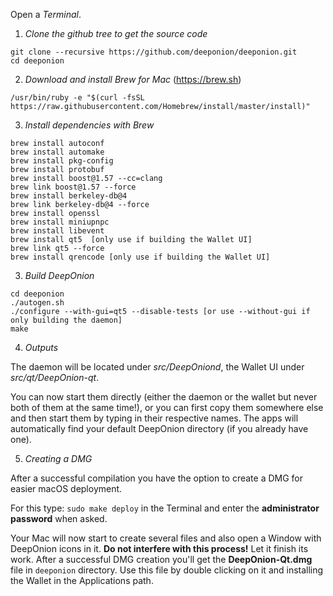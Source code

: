 Open a *Terminal*.

1.  *Clone the github tree to get the source code*

```
git clone --recursive https://github.com/deeponion/deeponion.git
cd deeponion
```

2.  *Download and install Brew for Mac* (https://brew.sh)

```
/usr/bin/ruby -e "$(curl -fsSL https://raw.githubusercontent.com/Homebrew/install/master/install)"
```

3.  *Install dependencies with Brew*

```
brew install autoconf
brew install automake
brew install pkg-config
brew install protobuf
brew install boost@1.57 --cc=clang 
brew link boost@1.57 --force
brew install berkeley-db@4 
brew link berkeley-db@4 --force
brew install openssl 
brew install miniupnpc
brew install libevent
brew install qt5  [only use if building the Wallet UI]
brew link qt5 --force
brew install qrencode [only use if building the Wallet UI]
```
3.  *Build DeepOnion*

```
cd deeponion
./autogen.sh
./configure --with-gui=qt5 --disable-tests [or use --without-gui if only building the daemon]
make
```

4. *Outputs*

The daemon will be located under *src/DeepOniond*, the Wallet UI under *src/qt/DeepOnion-qt*.

You can now start them directly (either the daemon or the wallet but never both of them at the same time!), or you can first copy them somewhere else and then start them by typing in their respective names. The apps will automatically find your default DeepOnion directory (if you already have one).

5. *Creating a DMG*

After a successful compilation you have the option to create a DMG for easier macOS deployment. 

For this type: `sudo make deploy` in the Terminal and enter the **administrator password** when asked. 

Your Mac will now start to create several files and also open a Window with DeepOnion icons in it. **Do not interfere with this process!** Let it finish its work. After a successful DMG creation you'll get the **DeepOnion-Qt.dmg** file in `deeponion` directory. Use this file by double clicking on it and installing the Wallet in the Applications path.
